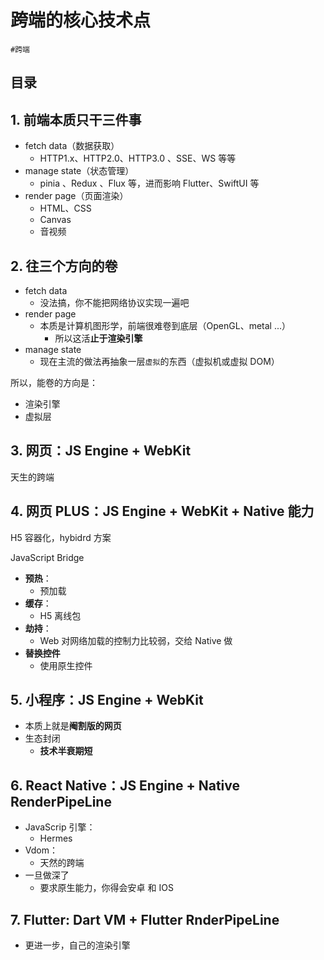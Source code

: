 
# 跨端的核心技术点

`#跨端` 


## 目录
<!-- toc -->
 ## 1. 前端本质只干三件事 

- fetch data（数据获取）
	- HTTP1.x、HTTP2.0、HTTP3.0 、SSE、WS 等等
- manage state（状态管理）
	- pinia 、Redux 、Flux 等，进而影响 Flutter、SwiftUI 等
- render page（页面渲染）
	- HTML、CSS
	- Canvas
	- 音视频

## 2. 往三个方向的卷

- fetch data
	- 没法搞，你不能把网络协议实现一遍吧
- render page
	- 本质是计算机图形学，前端很难卷到底层（OpenGL、metal ...）
		- 所以这活**止于渲染引擎**
- manage state
	- 现在主流的做法再抽象一层`虚拟`的东西（虚拟机或虚拟 DOM）

所以，能卷的方向是：
- 渲染引擎
- 虚拟层

## 3. 网页：JS Engine + WebKit

天生的跨端

## 4. 网页 PLUS：JS Engine + WebKit + Native 能力

H5 容器化，hybidrd 方案

JavaScript Bridge
- **预热**：
	- 预加载
- **缓存**：
	- H5 离线包
- **劫持**：
	- Web 对网络加载的控制力比较弱，交给 Native 做
- **替换控件**
	- 使用原生控件

## 5. 小程序：JS Engine + WebKit

- 本质上就是**阉割版的网页**
- 生态封闭
	- **技术半衰期短**

## 6. React Native：JS Engine + Native RenderPipeLine

- JavaScrip 引擎：
	- Hermes
- Vdom： 
	- 天然的跨端
- 一旦做深了
	- 要求原生能力，你得会安卓 和 IOS

## 7. Flutter: Dart VM + Flutter RnderPipeLine

- 更进一步，自己的渲染引擎

